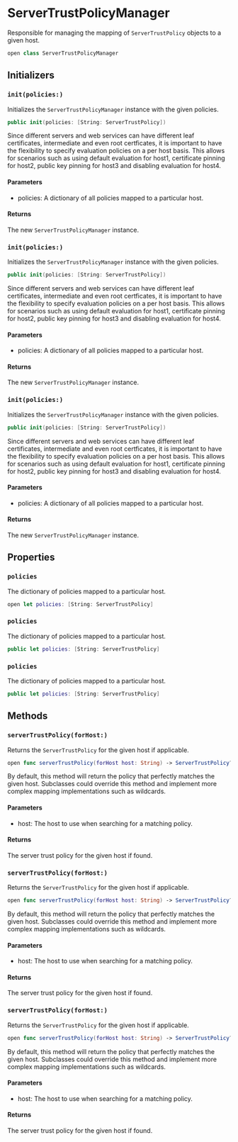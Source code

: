 # ServerTrustPolicyManager

Responsible for managing the mapping of `ServerTrustPolicy` objects to a given host.

``` swift
open class ServerTrustPolicyManager 
```

## Initializers

### `init(policies:)`

Initializes the `ServerTrustPolicyManager` instance with the given policies.

``` swift
public init(policies: [String: ServerTrustPolicy]) 
```

Since different servers and web services can have different leaf certificates, intermediate and even root
certficates, it is important to have the flexibility to specify evaluation policies on a per host basis. This
allows for scenarios such as using default evaluation for host1, certificate pinning for host2, public key
pinning for host3 and disabling evaluation for host4.

#### Parameters

  - policies: A dictionary of all policies mapped to a particular host.

#### Returns

The new `ServerTrustPolicyManager` instance.

### `init(policies:)`

Initializes the `ServerTrustPolicyManager` instance with the given policies.

``` swift
public init(policies: [String: ServerTrustPolicy]) 
```

Since different servers and web services can have different leaf certificates, intermediate and even root
certficates, it is important to have the flexibility to specify evaluation policies on a per host basis. This
allows for scenarios such as using default evaluation for host1, certificate pinning for host2, public key
pinning for host3 and disabling evaluation for host4.

#### Parameters

  - policies: A dictionary of all policies mapped to a particular host.

#### Returns

The new `ServerTrustPolicyManager` instance.

### `init(policies:)`

Initializes the `ServerTrustPolicyManager` instance with the given policies.

``` swift
public init(policies: [String: ServerTrustPolicy]) 
```

Since different servers and web services can have different leaf certificates, intermediate and even root
certficates, it is important to have the flexibility to specify evaluation policies on a per host basis. This
allows for scenarios such as using default evaluation for host1, certificate pinning for host2, public key
pinning for host3 and disabling evaluation for host4.

#### Parameters

  - policies: A dictionary of all policies mapped to a particular host.

#### Returns

The new `ServerTrustPolicyManager` instance.

## Properties

### `policies`

The dictionary of policies mapped to a particular host.

``` swift
open let policies: [String: ServerTrustPolicy]
```

### `policies`

The dictionary of policies mapped to a particular host.

``` swift
public let policies: [String: ServerTrustPolicy]
```

### `policies`

The dictionary of policies mapped to a particular host.

``` swift
public let policies: [String: ServerTrustPolicy]
```

## Methods

### `serverTrustPolicy(forHost:)`

Returns the `ServerTrustPolicy` for the given host if applicable.

``` swift
open func serverTrustPolicy(forHost host: String) -> ServerTrustPolicy? 
```

By default, this method will return the policy that perfectly matches the given host. Subclasses could override
this method and implement more complex mapping implementations such as wildcards.

#### Parameters

  - host: The host to use when searching for a matching policy.

#### Returns

The server trust policy for the given host if found.

### `serverTrustPolicy(forHost:)`

Returns the `ServerTrustPolicy` for the given host if applicable.

``` swift
open func serverTrustPolicy(forHost host: String) -> ServerTrustPolicy? 
```

By default, this method will return the policy that perfectly matches the given host. Subclasses could override
this method and implement more complex mapping implementations such as wildcards.

#### Parameters

  - host: The host to use when searching for a matching policy.

#### Returns

The server trust policy for the given host if found.

### `serverTrustPolicy(forHost:)`

Returns the `ServerTrustPolicy` for the given host if applicable.

``` swift
open func serverTrustPolicy(forHost host: String) -> ServerTrustPolicy? 
```

By default, this method will return the policy that perfectly matches the given host. Subclasses could override
this method and implement more complex mapping implementations such as wildcards.

#### Parameters

  - host: The host to use when searching for a matching policy.

#### Returns

The server trust policy for the given host if found.
